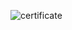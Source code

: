 ![certificate](https://docs.google.com/viewer?url=https://raw.githubusercontent.com/ifprado/Udacity-Nanodegrees/master/Programming%20for%20Data%20Science%20with%20Python%20Nanodegree/certificate.pdf)
